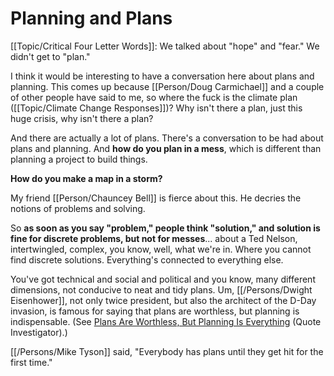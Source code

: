 # Planning and Plans

[[Topic/Critical Four Letter Words]]: We talked about "hope" and "fear."  We didn't get to "plan."

I think it would be interesting to have a conversation here about plans and planning. This comes up because [[Person/Doug Carmichael]] and a couple of other people have said to me, so where the fuck is the climate plan ([[Topic/Climate Change Responses]])? Why isn't there a plan, just this huge crisis, why isn't there a plan?

And there are actually a lot of plans. There's a conversation to be had about plans and planning. And **how do you plan in a mess**, which is different than planning a project to build things.

**How do you make a map in a storm?**

My friend [[Person/Chauncey Bell]] is fierce about this. He decries the notions of problems and solving.

So **as soon as you say "problem," people think "solution," and solution is fine for discrete problems, but not for messes**... about a Ted Nelson, intertwingled, complex, you know, well, what we're in. Where you cannot find discrete solutions. Everything's connected to everything else.

You've got technical and social and political and you know, many different dimensions, not conducive to neat and tidy plans. Um, [[/Persons/Dwight Eisenhower]], not only twice president, but also the architect of the D-Day invasion, is famous for saying that plans are worthless, but planning is indispensable.  (See [Plans Are Worthless, But Planning Is Everything](https://quoteinvestigator.com/2017/11/18/planning/) (Quote Investigator).)

[[/Persons/Mike Tyson]] said, "Everybody has plans until they get hit for the first time."